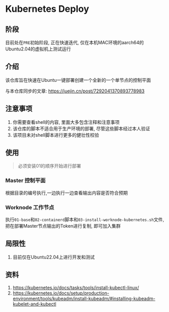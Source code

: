 # Kubernetes Deploy

## 阶段
目前处在`PRE`初始阶段, 正在快速迭代, 仅在本机MAC环境的aarch64的Ubuntu2.04的虚拟机上测试运行

## 介绍
该仓库旨在快速在Ubuntu一键部署创建一个全新的一个单节点的控制平面

与本仓库同步的文章: https://juejin.cn/post/7292041370893778983

## 注意事项
1. 你需要查看shell的内容, 里面大多包含注释和注意事项
2. 该仓库的脚本不适合用于生产环境的部署, 尽管这些脚本经过本人验证
3. 该项目未对shell脚本进行更多的健壮性校验

## 使用

> 必须安装01的顺序开始进行部署

### Master 控制平面
根据目录的编号执行,一边执行一边查看输出内容是否符合预期

### Worknode 工作节点
执行`01-base`和`02-containerd`脚本和`03-install-worknode-kubernetes.sh`文件, 把在部署Master节点输出的Token进行复制, 即可加入集群

## 局限性
1. 目前仅在Ubuntu22.04上进行开发和测试

## 资料
1. https://kubernetes.io/docs/tasks/tools/install-kubectl-linux/
2. https://kubernetes.io/docs/setup/production-environment/tools/kubeadm/install-kubeadm/#installing-kubeadm-kubelet-and-kubectl
